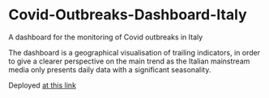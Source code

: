 # Covid-Outbreaks-Dashboard-Italy
A dashboard for the monitoring of Covid outbreaks in Italy

The dashboard is a geographical visualisation of trailing indicators, in order to give a clearer perspective on the main trend as the Italian mainstream media only presents daily data with a significant seasonality.

Deployed [at this link](http://protected-crag-50903.herokuapp.com/)

